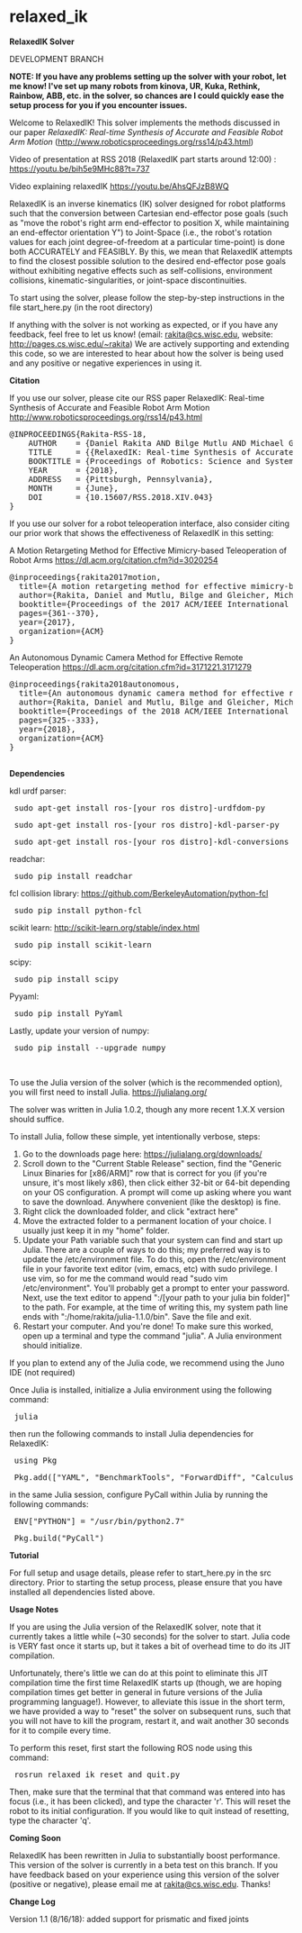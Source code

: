# relaxed_ik

<b> RelaxedIK Solver </b>

DEVELOPMENT BRANCH

<b> NOTE: If you have any problems setting up the solver with your robot, let me know!  I've set up many robots from kinova, UR, Kuka, Rethink, Rainbow, ABB, etc. in the solver, so chances are I could quickly ease the setup process for you if you encounter issues.  </b>

Welcome to RelaxedIK! This solver implements the methods discussed in our paper <i> RelaxedIK: Real-time Synthesis of Accurate and Feasible Robot Arm Motion </i> (http://www.roboticsproceedings.org/rss14/p43.html)

Video of presentation at RSS 2018 (RelaxedIK part starts around 12:00) :
https://youtu.be/bih5e9MHc88?t=737

Video explaining relaxedIK
https://youtu.be/AhsQFJzB8WQ

RelaxedIK is an inverse kinematics (IK) solver designed for robot platforms such that the conversion
between Cartesian end-effector pose goals (such as "move the robot's right arm end-effector to position X, while maintaining an end-effector
orientation Y") to Joint-Space (i.e., the robot's rotation values for each joint degree-of-freedom at a particular time-point) is
done both ACCURATELY and FEASIBLY.  By this, we mean that RelaxedIK attempts to find the closest possible solution to the
desired end-effector pose goals without exhibiting negative effects such as self-collisions, environment collisions,
kinematic-singularities, or joint-space discontinuities.

To start using the solver, please follow the step-by-step instructions in the file start_here.py (in the root directory)

If anything with the solver is not working as expected, or if you have any feedback, feel free to let us know! (email: rakita@cs.wisc.edu, website: http://pages.cs.wisc.edu/~rakita)
We are actively supporting and extending this code, so we are interested to hear about how the solver is being used and any positive or negative experiences in using it.

<b> Citation </b>

If you use our solver, please cite our RSS paper RelaxedIK: Real-time Synthesis of Accurate and Feasible Robot Arm Motion
http://www.roboticsproceedings.org/rss14/p43.html

<pre>
@INPROCEEDINGS{Rakita-RSS-18, 
    AUTHOR    = {Daniel Rakita AND Bilge Mutlu AND Michael Gleicher}, 
    TITLE     = {{RelaxedIK: Real-time Synthesis of Accurate and Feasible Robot Arm Motion}}, 
    BOOKTITLE = {Proceedings of Robotics: Science and Systems}, 
    YEAR      = {2018}, 
    ADDRESS   = {Pittsburgh, Pennsylvania}, 
    MONTH     = {June}, 
    DOI       = {10.15607/RSS.2018.XIV.043} 
} 
</pre>

If you use our solver for a robot teleoperation interface, also consider citing our prior work that shows the effectiveness of RelaxedIK in this setting:


A Motion Retargeting Method for Effective Mimicry-based Teleoperation of Robot Arms
https://dl.acm.org/citation.cfm?id=3020254
<pre>
@inproceedings{rakita2017motion,
  title={A motion retargeting method for effective mimicry-based teleoperation of robot arms},
  author={Rakita, Daniel and Mutlu, Bilge and Gleicher, Michael},
  booktitle={Proceedings of the 2017 ACM/IEEE International Conference on Human-Robot Interaction},
  pages={361--370},
  year={2017},
  organization={ACM}
}
</pre>


An Autonomous Dynamic Camera Method for Effective Remote Teleoperation
https://dl.acm.org/citation.cfm?id=3171221.3171279
<pre>
@inproceedings{rakita2018autonomous,
  title={An autonomous dynamic camera method for effective remote teleoperation},
  author={Rakita, Daniel and Mutlu, Bilge and Gleicher, Michael},
  booktitle={Proceedings of the 2018 ACM/IEEE International Conference on Human-Robot Interaction},
  pages={325--333},
  year={2018},
  organization={ACM}
}

</pre>

<b> Dependencies </b>

kdl urdf parser:
<pre> sudo apt-get install ros-[your ros distro]-urdfdom-py </pre>
<pre> sudo apt-get install ros-[your ros distro]-kdl-parser-py </pre>
<pre> sudo apt-get install ros-[your ros distro]-kdl-conversions </pre> 

readchar:
<pre> sudo pip install readchar </pre>

fcl collision library:
https://github.com/BerkeleyAutomation/python-fcl
<pre> sudo pip install python-fcl </pre>

scikit learn:
http://scikit-learn.org/stable/index.html
<pre> sudo pip install scikit-learn </pre>

scipy:
<pre> sudo pip install scipy </pre>

Pyyaml:
<pre> sudo pip install PyYaml </pre>

Lastly, update your version of numpy:
<pre> sudo pip install --upgrade numpy </pre>

<br>

To use the Julia version of the solver (which is the recommended option), you will first need to install Julia.
https://julialang.org/

The solver was written in Julia 1.0.2, though any more recent 1.X.X version should suffice.

To install Julia, follow these simple, yet intentionally verbose, steps:
1. Go to the downloads page here: https://julialang.org/downloads/
2. Scroll down to the "Current Stable Release" section, find the "Generic Linux Binaries for [x86/ARM]" row that is correct for you (if you're unsure, it's most likely x86), then click either 32-bit or 64-bit depending on your OS configuration.  A prompt will come up asking where you want to save the download.  Anywhere convenient (like the desktop) is fine.
3. Right click the downloaded folder, and click "extract here"
4. Move the extracted folder to a permanent location of your choice.  I usually just keep it in my "home" folder.
5. Update your Path variable such that your system can find and start up Julia.  There are a couple of ways to do this; my preferred way is to update the /etc/environment file.  To do this, open the /etc/environment file in your favorite text editor (vim, emacs, etc) with sudo privilege.  I use vim, so for me the command would read "sudo vim /etc/environment".  You'll probably get a prompt to enter your password.  Next, use the text editor to append ":/[your path to your julia bin folder]" to the path.  For example, at the time of writing this, my system path line ends with ":/home/rakita/julia-1.1.0/bin".  Save the file and exit.
6. Restart your computer.  And you're done!  To make sure this worked, open up a terminal and type the command "julia".  A Julia environment should initialize.

If you plan to extend any of the Julia code, we recommend using the Juno IDE (not required)

Once Julia is installed, initialize a Julia environment using the following command:
<pre> julia </pre>

then run the following commands to install Julia dependencies for RelaxedIK:
<pre> using Pkg </pre>
<pre> Pkg.add(["YAML", "BenchmarkTools", "ForwardDiff", "Calculus", "ReverseDiff", "StaticArrays", "Rotations", "Flux", "BSON", "NLopt", "Knet", "Random", "RobotOS", "Distributions", "PyCall", "Dates", "LinearAlgebra", "Zygote", "Distances"]) </pre>

in the same Julia session, configure PyCall within Julia by running the following commands:
<pre> ENV["PYTHON"] = "/usr/bin/python2.7" </pre>
<pre> Pkg.build("PyCall") </pre>

<b> Tutorial </b>

For full setup and usage details, please refer to start_here.py in the src directory.  Prior to starting the setup process, please ensure that you have installed all dependencies listed above.

<b> Usage Notes </b>

If you are using the Julia version of the RelaxedIK solver, note that it currently takes a little while (~30 seconds) for the solver to start.  Julia code is VERY fast once it starts up, but it takes a bit of overhead time to do its JIT compilation.

Unfortunately, there's little we can do at this point to eliminate this JIT compilation time the first time RelaxedIK starts up (though, we are hoping compilation times get better in general in future versions of the Julia programming language!).  However, to alleviate this issue in the short term, we have provided a way to "reset" the solver on subsequent runs, such that you will not have to kill the program, restart it, and wait another 30 seconds for it to compile every time.

To perform this reset, first start the following ROS node using this command:
<pre> rosrun relaxed_ik reset_and_quit.py </pre>

Then, make sure that the terminal that that command was entered into has focus (i.e., it has been clicked), and type the character 'r'.  This will reset the robot to its initial configuration.  If you would like to quit instead of resetting, type the character 'q'.

<b> Coming Soon </b>

RelaxedIK has been rewritten in Julia to substantially boost performance.  This version of the solver is currently in a beta test on this branch.  If you have feedback based on your experience using this version of the solver (positive or negative), please email me at rakita@cs.wisc.edu.  Thanks!

<b> Change Log </b>

Version 1.1 (8/16/18): added support for prismatic and fixed joints


